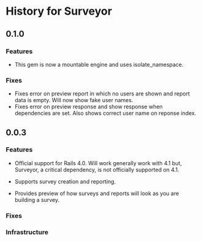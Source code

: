 History for Surveyor
====================

0.1.0
------

### Features

- This gem is now a mountable engine and uses isolate_namespace.

### Fixes

- Fixes error on preview report in which no users are shown and report data is empty.  Will now show fake user names.
- Fixes error on preview response and show response when dependencies are set. Also shows correct user name on reponse
  index.

0.0.3
------

### Features

- Official support for Rails 4.0.  Will work generally work with 4.1 but, Surveyor, a critical dependency, is not officially supported on 4.1.

- Supports survey creation and reporting.

- Provides preview of how surveys and reports will look as you are building a survey.

### Fixes


### Infrastructure

